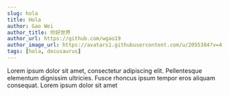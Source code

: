 ```yaml
---
slug: hola
title: Hola
author: Gao Wei
author_title: 你好世界
author_url: https://github.com/wgao19
author_image_url: https://avatars1.githubusercontent.com/u/2055384?v=4
tags: [hola, docusaurus]
---
```


Lorem ipsum dolor sit amet, consectetur adipiscing elit. Pellentesque elementum dignissim ultricies. Fusce rhoncus ipsum tempor eros aliquam consequat. Lorem ipsum dolor sit amet
